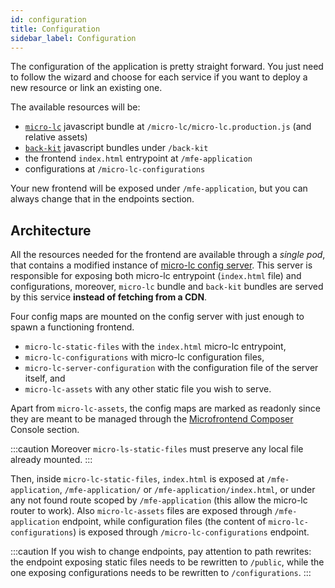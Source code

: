 ```yaml
---
id: configuration
title: Configuration
sidebar_label: Configuration
---
```


<!--
WARNING: this file was automatically generated by Mia-Platform Doc Aggregator.
DO NOT MODIFY IT BY HAND.
Instead, modify the source file and run the aggregator to regenerate this file.
-->

The configuration of the application is pretty straight forward. You just need to follow the wizard and choose for each service if you want to deploy a new resource or link an existing one.

The available resources will be:

- [`micro-lc`](https://www.micro-lc.io) javascript bundle at `/micro-lc/micro-lc.production.js` (and relative assets)
- [`back-kit`](/microfrontend-composer/back-kit/10_overview.md) javascript bundles under `/back-kit`
- the frontend `index.html` entrypoint at `/mfe-application`
- configurations at `/micro-lc-configurations`

Your new frontend will be exposed under `/mfe-application`, but you can always change that in the endpoints section.

## Architecture

All the resources needed for the frontend are available through a _single pod_, that contains a modified instance of [micro-lc config server](https://micro-lc.io/add-ons/backend/middleware). This server is responsible for exposing both micro-lc entrypoint (`index.html` file) and configurations, moreover, `micro-lc` bundle and `back-kit` bundles are served by this service **instead of fetching from a CDN**.

Four config maps are mounted on the config server with just enough to spawn a functioning frontend.

- `micro-lc-static-files` with the `index.html` micro-lc entrypoint,
- `micro-lc-configurations` with micro-lc configuration files,
- `micro-lc-server-configuration` with the configuration file of the server itself, and
- `micro-lc-assets` with any other static file you wish to serve.

Apart from `micro-lc-assets`, the config maps are marked as readonly since they are meant to be managed through the [Microfrontend Composer](/microfrontend-composer/composer/10_structure.md) Console section.

:::caution
Moreover `micro-ls-static-files` must preserve any local file already mounted.
:::

Then, inside `micro-lc-static-files`, `index.html` is exposed at `/mfe-application`, `/mfe-application/` or `/mfe-application/index.html`, or under any not found route scoped by `/mfe-application` (this allow the micro-lc router to work). Also `micro-lc-assets` files are exposed through `/mfe-application` endpoint, while configuration files (the content of `micro-lc-configurations`) is exposed through `/micro-lc-configurations` endpoint.

:::caution
If you wish to change endpoints, pay attention to path rewrites: the endpoint exposing static files needs to be rewritten to `/public`, while the one exposing configurations needs to be rewritten to `/configurations`.
:::
